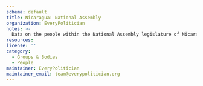 ```yaml
---
schema: default
title: Nicaragua: National Assembly
organization: EveryPolitician
notes: >-
  Data on the people within the National Assembly legislature of Nicaragua.
resources:
license: ''
category:
  - Groups & Bodies
  - People
maintainer: EveryPolitician
maintainer_email: team@everypolitician.org
---
```

